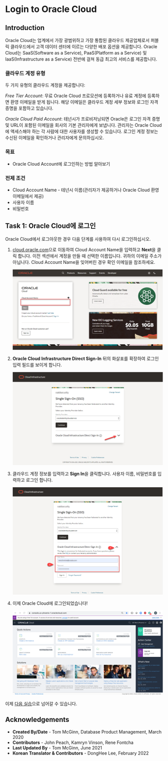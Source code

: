 # Login to Oracle Cloud

## Introduction

Oracle Cloud는 업계에서 가장 광범위하고 가장 통합된 클라우드 제공업체로서 퍼블릭 클라우드에서 고객 데이터 센터에 이르는 다양한 배포 옵션을 제공합니다. Oracle Cloud는 SaaS(Software as a Service), PaaS(Platform as a Service) 및 IaaS(Infrastructure as a Service) 전반에 걸쳐 동급 최고의 서비스를 제공합니다.

### 클라우드 계정 유형

두 가지 유형의 클라우드 계정을 제공합니다:

*Free Tier Account*: 무료 Oracle Cloud 프로모션에 등록하거나 유료 계정에 등록하면 환영 이메일을 받게 됩니다. 해당 이메일은 클라우드 계정 세부 정보와 로그인 자격 증명을 포함하고 있습니다.

*Oracle Cloud Paid Account*: 테넌시가 프로비저닝되면 Oracle은 로그인 자격 증명 및 URL이 포함된 이메일을 회사의 기본 관리자에게 보냅니다. 관리자는 Oracle Cloud에 액세스해야 하는 각 사람에 대한 사용자를 생성할 수 있습니다. 로그인 계정 정보는 수신된 이메일을 확인하거나 관리자에게 문의하십시오.

### 목표

- Oracle Cloud Account에 로그인하는 방법 알아보기


### 전제 조건

- Cloud Account Name - 테넌시 이름(관리자가 제공하거나 Oracle Cloud 환영 이메일에서 제공)
- 사용자 이름
- 비밀번호

## Task 1:  Oracle Cloud에 로그인

Oracle Cloud에서 로그아웃한 경우 다음 단계를 사용하여 다시 로그인하십시오.

1. [cloud.oracle.com](https://cloud.oracle.com)으로 이동하여 Cloud Account Name을 입력하고 **Next**을 클릭 합니다. 이전 섹션에서 계정을 만들 때 선택한 이름입니다. 귀하의 이메일 주소가 아닙니다. Cloud Account Name을 잊어버린 경우 확인 이메일을 참조하세요.

    ![](images/cloud-oracle.png " ")

2. **Oracle Cloud Infrastructure Direct Sign-In** 뒤의 화살표를 확장하여 로그인 입력 필드를 보이게 합니다.

    ![](images/cloud-login-tenant.png " ")

3. 클라우드 계정 정보를 입력하고 **Sign In**을 클릭합니다. 사용자 이름, 비밀번호를 입력하고 로그인 합니다.

    ![](images/oci-signin.png " ")

4. 이제 Oracle Cloud에 로그인되었습니다!

    ![](images/oci-console-home-page.png " ")

이제 [다음 실습](#next)으로 넘어갈 수 있습니다.

## Acknowledgements

- **Created By/Date** - Tom McGinn, Database Product Management, March 2020
- **Contributors** - John Peach, Kamryn Vinson, Rene Fontcha
- **Last Updated By** - Tom McGinn, June 2021
- **Korean Translator & Contributors** - DongHee Lee, February 2022
